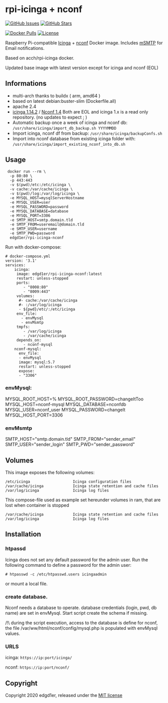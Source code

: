 # rpi-icinga + nconf

[![GitHub Issues](https://img.shields.io/github/issues/edgd1er/rpi-icinga.svg)](https://github.com/edgd1er/rpi-icinga/issues) 
[![GitHub Stars](https://img.shields.io/github/stars/edgd1er/rpi-icinga.svg?label=github%20%E2%98%85)](https://github.com/edgd1er/rpi-icinga/) 

[![Docker Pulls](https://img.shields.io/docker/pulls/edgd1er/rpi-icinga-nconf.svg)](https://hub.docker.com/r/edgd1er/rpi-icinga-nconf/) [![License](https://img.shields.io/github/license/edgd1er/rpi-icinga.svg)](LICENSE)


Raspberry Pi-compatible [Icinga](https://icinga.com/docs/icinga1/latest/en/) + [nconf](https://github.com/Bonsaif/new-nconf/archive/nconf-v1.4.0-final2.tar.gz) Docker image. Includes [mSMTP](https://wiki.debian.org/msmtp) for Email notifications.

Based on acch/rpi-icinga docker.

Updated base image with latest version except for icinga and nconf (EOL)

## Informations

* multi-arch thanks to buildx ( arm, amd64 )
* based on latest debian:buster-slim (Dockerfile.all)
* apache 2.4
* [icinga 1.14.2](https://github.com/Icinga/icinga-core) / [Nconf 1.4](https://github.com/Bonsaif/new-nconf/releases)
Both are EOL and icinga 1.x is a read only repository. (no updates to expect ; ) 
* Automatic backup once a week of icinga and nconf db: ``/usr/share/icinga/import_db_backup.sh YYYYMMDD``
* Import icinga, nconf df from backup: ``/usr/share/icinga/backupConfs.sh`` 
* Import into nconf database from existing icinga folder with: ``/usr/share/icinga/import_existing_nconf_into_db.sh``


## Usage

```
 docker run --rm \
  -p 80:80 \
  -p 443:443
  -v $(pwd)/etc:/etc/icinga \
  -v cache:/var/cache/icinga \
  -v $(pwd)/log:/var/log/icinga \
  -e MYSQL_HOST=mysqlServerHostname
  -e MYSQL_USER=user
  -e MYSQL_PASSWORD=password
  -e MYSQL_DATABASE=database
  -e MYSQL_PORT=3306
  -e SMTP_HOST=smtp.domain.tld
  -e SMTP_FROM=useremail@domain.tld
  -e SMTP_USER=username
  -e SMTP_PWD=password
  edgd1er/rpi-icinga-nconf
```


Run with docker-compose:

```
# docker-compose.yml
version: '3.1'
services:
    icinga:
     image: edgd1er/rpi-icinga-nconf:latest
     restart: unless-stopped
     ports:
        - "8008:80"
        - "8009:443"
     volumes:
      #- cache:/var/cache/icinga
      #- :/var/log/icinga
      - ${pwd}/etc/:/etc/icinga
     env_file:
       - envMysql
       - envMsmtp
     tmpfs:
        - /var/log/icinga
        - /var/cache/icinga
     depends_on:
        - nconf-mysql
    nconf-mysql:
      env_file:
      - envMysql
      image: mysql:5.7
      restart: unless-stopped
      expose:
      - "3306"
```

### envMysql:

MYSQL_ROOT_HOST=%
MYSQL_ROOT_PASSWORD=changeItToo
MYSQL_HOST=nconf-mysql
MYSQL_DATABASE=nconfdb
MYSQL_USER=nconf_user
MYSQL_PASSWORD=changeIt
MYSQL_HOST_PORT=3306

### envMsmtp

SMTP_HOST="smtp.domain.tld"
SMTP_FROM="sender_email"
SMTP_USER="sender_login"
SMTP_PWD="sender_password"

## Volumes

This image exposes the following volumes:

```
/etc/icinga                   Icinga configuration files
/var/cache/icinga             Icinga state retention and cache files
/var/log/icinga               Icinga log files
```

This compose-file used as example set hereunder volumes in ram, that are lost when container is stopped

```
/var/cache/icinga             Icinga state retention and cache files
/var/log/icinga               Icinga log files
```


## Installation

### htpassd
Icinga does not set any default password for the admin user. Run the following command to define a password for the admin user:

```
# htpasswd -c /etc/htpasswd.users icingaadmin
```
or mount a local file.

### create database.

Nconf needs a database to operate. database credentials (login, pwd, db name) are set in envMysql. Start script create the schema if missing.

/!\ during the script execution, access to the database is define for nconf, the file  /var/ww/html/nconf/config/mysql.php is populated with envMysql values.

### URLS

icinga: ```https://ip:port/icinga/```

nconf: ```https://ip:port/nconf/```

## Copyright

Copyright 2020 edgd1er, released under the [MIT license](LICENSE)
